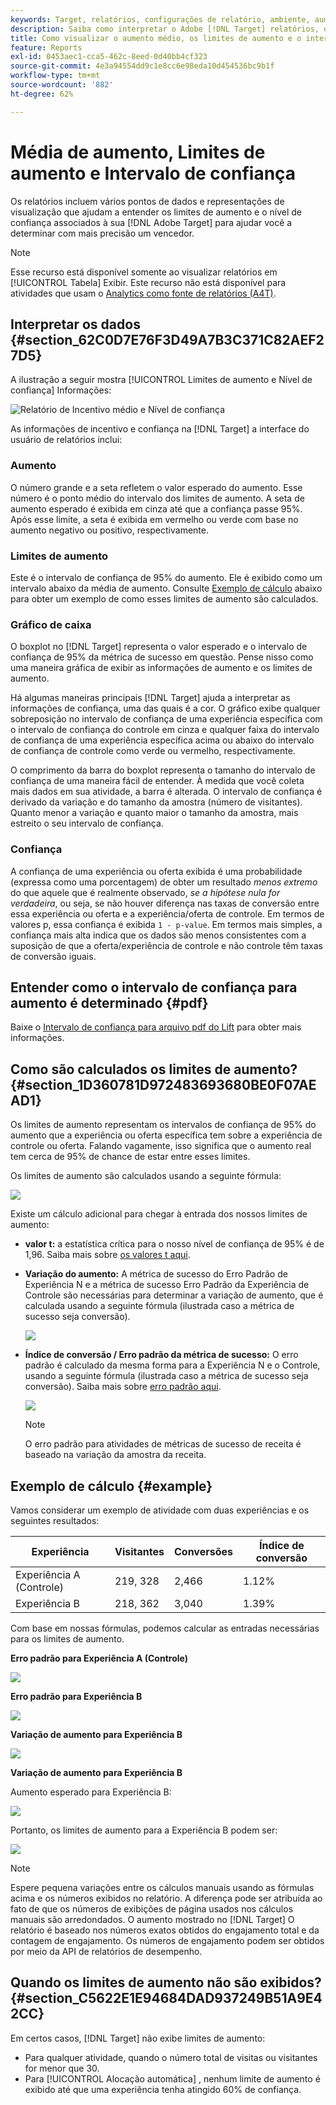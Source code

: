 ```yaml
---
keywords: Target, relatórios, configurações de relatório, ambiente, aumento, limite de incentivo, variação, confiança, controle
description: Saiba como interpretar o Adobe [!DNL Target] relatórios, que incluem pontos de dados e representações de visualização para ajudá-lo a entender os limites de aumento e o nível de confiança de suas atividades.
title: Como visualizar o aumento médio, os limites de aumento e o intervalo de confiança?
feature: Reports
exl-id: 0453aec1-cca5-462c-8eed-0d40bb4cf323
source-git-commit: 4e3a94554dd9c1e8cc6e98eda10d454536bc9b1f
workflow-type: tm+mt
source-wordcount: '882'
ht-degree: 62%

---
```


# Média de aumento, Limites de aumento e Intervalo de confiança

Os relatórios incluem vários pontos de dados e representações de visualização que ajudam a entender os limites de aumento e o nível de confiança associados à sua [!DNL Adobe Target] para ajudar você a determinar com mais precisão um vencedor.

>[!NOTE]
>
>Esse recurso está disponível somente ao visualizar relatórios em [!UICONTROL Tabela] Exibir. Este recurso não está disponível para atividades que usam o [Analytics como fonte de relatórios (A4T)](/help/c-integrating-target-with-mac/a4t/a4t.md#concept_7540C8C04259434AB6EE33B09F47A1DE).

## Interpretar os dados {#section_62C0D7E76F3D49A7B3C371C82AEF27D5}

A ilustração a seguir mostra [!UICONTROL Limites de aumento e Nível de confiança] Informações:

![Relatório de Incentivo médio e Nível de confiança](/help/c-reports/c-report-settings/assets/lift-screenshot-new.png)

As informações de incentivo e confiança na [!DNL Target] a interface do usuário de relatórios inclui:

### Aumento

O número grande e a seta refletem o valor esperado do aumento. Esse número é o ponto médio do intervalo dos limites de aumento. A seta de aumento esperado é exibida em cinza até que a confiança passe 95%. Após esse limite, a seta é exibida em vermelho ou verde com base no aumento negativo ou positivo, respectivamente.

### Limites de aumento

Este é o intervalo de confiança de 95% do aumento. Ele é exibido como um intervalo abaixo da média de aumento. Consulte [Exemplo de cálculo](#example) abaixo para obter um exemplo de como esses limites de aumento são calculados.

### Gráfico de caixa

O boxplot no [!DNL Target] representa o valor esperado e o intervalo de confiança de 95% da métrica de sucesso em questão. Pense nisso como uma maneira gráfica de exibir as informações de aumento e os limites de aumento.

Há algumas maneiras principais [!DNL Target] ajuda a interpretar as informações de confiança, uma das quais é a cor. O gráfico exibe qualquer sobreposição no intervalo de confiança de uma experiência específica com o intervalo de confiança do controle em cinza e qualquer faixa do intervalo de confiança de uma experiência específica acima ou abaixo do intervalo de confiança de controle como verde ou vermelho, respectivamente.

O comprimento da barra do boxplot representa o tamanho do intervalo de confiança de uma maneira fácil de entender. À medida que você coleta mais dados em sua atividade, a barra é alterada. O intervalo de confiança é derivado da variação e do tamanho da amostra (número de visitantes). Quanto menor a variação e quanto maior o tamanho da amostra, mais estreito o seu intervalo de confiança.

### Confiança

A confiança de uma experiência ou oferta exibida é uma probabilidade (expressa como uma porcentagem) de obter um resultado _menos extremo_ do que aquele que é realmente observado, _se a hipótese nula for verdadeira_, ou seja, se não houver diferença nas taxas de conversão entre essa experiência ou oferta e a experiência/oferta de controle. Em termos de valores p, essa confiança é exibida `1 - p-value`. Em termos mais simples, a confiança mais alta indica que os dados são menos consistentes com a suposição de que a oferta/experiência de controle e não controle têm taxas de conversão iguais.

## Entender como o intervalo de confiança para aumento é determinado {#pdf}

Baixe o [Intervalo de confiança para arquivo pdf do Lift](/help/assets/confidence_interval_lift.pdf) para obter mais informações.

## Como são calculados os limites de aumento? {#section_1D360781D972483693680BE0F07AEAD1}

Os limites de aumento representam os intervalos de confiança de 95% do aumento que a experiência ou oferta específica tem sobre a experiência de controle ou oferta. Falando vagamente, isso significa que o aumento real tem cerca de 95% de chance de estar entre esses limites.

Os limites de aumento são calculados usando a seguinte fórmula:

![](assets/lift_diagram.png)

Existe um cálculo adicional para chegar à entrada dos nossos limites de aumento:

* **valor t:** a estatística crítica para o nosso nível de confiança de 95% é de 1,96. Saiba mais sobre [os valores t aqui](https://en.wikipedia.org/wiki/T-statistic).
* **Variação do aumento:** A métrica de sucesso do Erro Padrão de Experiência N e a métrica de sucesso Erro Padrão da Experiência de Controle são necessárias para determinar a variação de aumento, que é calculada usando a seguinte fórmula (ilustrada caso a métrica de sucesso seja conversão).

   ![](assets/lift_variance.png)

* **Índice de conversão / Erro padrão da métrica de sucesso:** O erro padrão é calculado da mesma forma para a Experiência N e o Controle, usando a seguinte fórmula (ilustrada caso a métrica de sucesso seja conversão). Saiba mais sobre [erro padrão aqui](https://en.wikipedia.org/wiki/Standard_error).

   ![](assets/standard_error.png)

   >[!NOTE]
   >
   >O erro padrão para atividades de métricas de sucesso de receita é baseado na variação da amostra da receita.

## Exemplo de cálculo {#example}

Vamos considerar um exemplo de atividade com duas experiências e os seguintes resultados:

| Experiência | Visitantes | Conversões | Índice de conversão |
|--- |--- |--- |--- |
| Experiência A (Controle) | 219, 328 | 2,466 | 1.12% |
| Experiência B | 218, 362 | 3,040 | 1.39% |

Com base em nossas fórmulas, podemos calcular as entradas necessárias para os limites de aumento.

**Erro padrão para Experiência A (Controle)**

![](assets/standard_error_A.png)

**Erro padrão para Experiência B**

![](assets/standard_error_B.png)

**Variação de aumento para Experiência B**

![](assets/lift_variance_B.png)

**Variação de aumento para Experiência B**

Aumento esperado para Experiência B:

![](assets/lift_bounds_B.png)

Portanto, os limites de aumento para a Experiência B podem ser:

![](assets/lift_bounds_B2.png)

>[!NOTE]
>
>Espere pequena variações entre os cálculos manuais usando as fórmulas acima e os números exibidos no relatório. A diferença pode ser atribuída ao fato de que os números de exibições de página usados nos cálculos manuais são arredondados. O aumento mostrado no [!DNL Target] O relatório é baseado nos números exatos obtidos do engajamento total e da contagem de engajamento. Os números de engajamento podem ser obtidos por meio da API de relatórios de desempenho.

## Quando os limites de aumento não são exibidos? {#section_C5622E1E94684DAD937249B51A9E42CC}

Em certos casos, [!DNL Target] não exibe limites de aumento:

* Para qualquer atividade, quando o número total de visitas ou visitantes for menor que 30.
* Para [!UICONTROL Alocação automática] , nenhum limite de aumento é exibido até que uma experiência tenha atingido 60% de confiança.
